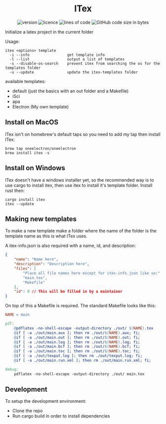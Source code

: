 <div align="center">

# ITex 

![version](https://img.shields.io/github/v/tag/oneelectron/itex?color=orange)
![licence](https://img.shields.io/github/license/oneelectron/itex?color=blue)
![lines of code](https://img.shields.io/tokei/lines/github/oneelectron/itex?color=green)
![GitHub code size in bytes](https://img.shields.io/github/languages/code-size/oneelectron/itex?color=red)

</div>

Initialize a latex project in the current folder

Usage:
```
itex <options> template
  -i --info                 get template info
  -l --list                 output a list of templates
  -s --disable-os-search    prevent itex from searching the os for the templates folder
  -u --update               update the itex-templates folder
```

available templates:
- default (just the basics with an out folder and a Makefile)
- iSci
- apa
- Electron (My own template)

## Install on MacOS
ITex isn't on homebrew's default taps so you need to add my tap then install ITex:
```
brew tap oneelectron/oneelectron
brew install itex -s
```

## Install on Windows
ITex doesn't have a windows installer yet, so the recommended way is to use cargo to install itex, then use itex to install it's template folder.
Install rust then:
```
cargo install itex
itex --update
```

## Making new templates
To make a new template make a folder where the name of the folder is the template name as this is what ITex uses.

A itex-info.json is also required with a name, id, and description:
```json
{
    "name": "Name here",
    "description": "Description here",
    "files": [
        "Place all file names here except for itex-info.json like so:",
        "main.tex", 
        "Makefile"
    ],
    "id": 0 // This will be filled in by a maintainer
}
```

On top of this a Makefile is required. The standard Makefile looks like this:
```Makefile
NAME = main

pdf:
	@pdflatex -no-shell-escape -output-directory ./out/ $(NAME).tex
	@if [ -a ./out/main.aux ]; then rm ./out/$(NAME).aux; fi;
	@if [ -a ./out/main.out ]; then rm ./out/$(NAME).out; fi;
	@if [ -a ./out/main.log ]; then rm ./out/$(NAME).log; fi;
	@if [ -a ./out/main.bcf ]; then rm ./out/$(NAME).bcf; fi;
	@if [ -a ./out/main.toc ]; then rm ./out/$(NAME).toc; fi;
	@if [ -a ./out/texput.log ]; then rm ./out/texput.log; fi;
	@if [ -a ./out/main.run.xml ]; then rm ./out/main.run.xml; fi;

debug:
	pdflatex -no-shell-escape -output-directory ./out/ main.tex

```

## Development
To setup the development environment:
- Clone the repo
- Run cargo build in order to install dependencies